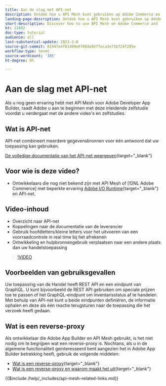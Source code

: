 ```yaml
---
title: Aan de slag met API-net
description: Ontdek hoe u API Mesh kunt gebruiken op Adobe Commerce en [!DNL Adobe App Builder]. Meer informatie over het installeren van Adobe App Builder, het werken met projecten, het maken van een grafische reverse-proxy en nog veel meer.
landing-page-description: Ontdek hoe u API Mesh kunt gebruiken op Adobe Commerce en [!DNL Adobe App Builder]. Leer over het installeren van Adobe IO, het werken met projecten, het creëren van een grafisch omgekeerde volmacht en veel meer.
short-description: Discover how to use API Mesh on Adobe Commerce and [!DNL Adobe App Builder]. Learn about installing Adobe IO, working with projects, creating a graphql reverse proxy and much more.
kt: 11802
doc-type: tutorial
audience: all
last-substantial-update: 2023-2-8
source-git-commit: 01947a4f81409e6f08da9e7feca3e73b724f285e
workflow-type: tm+mt
source-wordcount: '305'
ht-degree: 0%

---
```


# Aan de slag met API-net

Als u nog geen ervaring hebt met API Mesh voor Adobe Developer App Builder, raadt Adobe u aan te beginnen met deze inleidende zelfstudie voordat u verdergaat met de andere video&#39;s en zelfstudies.

## Wat is API-net

API-net combineert meerdere gegevensbronnen voor één antwoord dat uw toepassing kan gebruiken.

[De volledige documentatie van het API-net weergeven](https://developer.adobe.com/graphql-mesh-gateway/gateway/overview/){target="_blank"}

## Voor wie is deze video?

* Ontwikkelaars die nog niet bekend zijn met API Mesh of [!DNL Adobe Commerce] met beperkte ervaring [Adobe I/O Runtime](https://developer.adobe.com/runtime/docs/guides/overview/){target="_blank"} en API-net.

## Video-inhoud

* Overzicht naar API-net
* Koppelingen naar de documentatie van de leverancier
* Gebruik hoofdletters/kleine letters voor het uitvoeren van een voorraadcontrole in real time bij het afrekenen
* Ontwikkeling en hulpbronnengebruik verplaatsen naar een andere plaats dan uw handelstoepassing

>[!VIDEO](https://video.tv.adobe.com/v/3417534/)

## Voorbeelden van gebruiksgevallen

Uw toepassing van de Handel heeft REST API en een eindpunt van GraphQL. U kunt bijvoorbeeld de REST API gebruiken om speciale prijzen toe te passen of het GraphQL-eindpunt om inventarisstatus af te handelen. Met behulp van API-net kunt u beide eindpunten definiëren, de informatie ophalen en deze als één reactie terugsturen naar de toepassing die het verzoek heeft gedaan.

## Wat is een reverse-proxy

Als ontwikkelaar die Adobe App Builder en API Mesh gebruikt, is het niet nodig om te begrijpen wat een reverse-proxy is. Nochtans, als u in de algemene functionaliteit geinteresseerd bent aangezien het in Adobe App Builder betrekking heeft, gebruik de volgende middelen:

* [Wat is een reverse-proxy](https://www.imperva.com/learn/performance/reverse-proxy/){target="_blank"}
* [Wat is een reverse-proxy en waarom maakt het uit](https://blog.hubspot.com/website/reverse-proxy){target="_blank"}

{{$include /help/_includes/api-mesh-related-links.md}}
